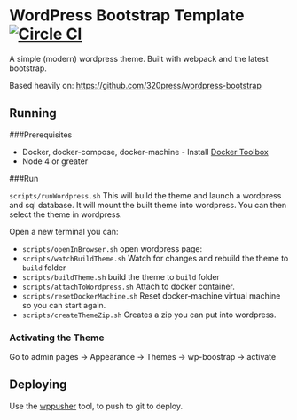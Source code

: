 # WordPress Bootstrap Template [![Circle CI](https://circleci.com/gh/z-dev/wordpress-bootstrap.svg?style=svg)](https://circleci.com/gh/z-dev/wordpress-bootstrap)

A simple (modern) wordpress theme. Built with webpack and the latest bootstrap.

Based heavily on: https://github.com/320press/wordpress-bootstrap

## Running

###Prerequisites

* Docker, docker-compose, docker-machine - Install [Docker Toolbox](https://www.docker.com/toolbox)
* Node 4 or greater

###Run

`scripts/runWordpress.sh` This will build the theme and launch a wordpress and sql database. It will mount the built theme into wordpress. You can then select the theme in wordpress.

Open a new terminal you can:

* `scripts/openInBrowser.sh` open wordpress page:
* `scripts/watchBuildTheme.sh` Watch for changes and rebuild the theme to `build` folder
* `scripts/buildTheme.sh` build the theme to `build` folder
* `scripts/attachToWordpress.sh` Attach to docker container.
* `scripts/resetDockerMachine.sh` Reset docker-machine virtual machine so you can start again.
* `scripts/createThemeZip.sh` Creates a zip you can put into wordpress.


### Activating the Theme

Go to admin pages -> Appearance -> Themes -> wp-boostrap -> activate

## Deploying

Use the [wppusher](https://wppusher.com/) tool, to push to git to deploy.
